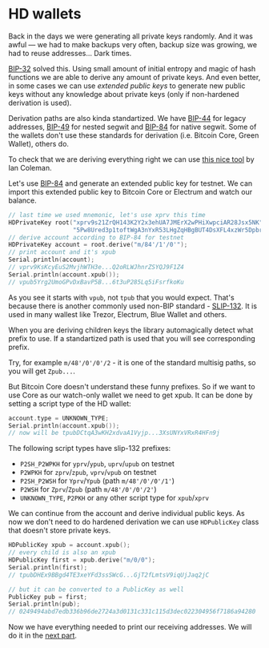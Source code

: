 # HD wallets

Back in the days we were generating all private keys randomly. And it was awful — we had to make backups very often, backup size was growing, we had to reuse addresses... Dark times.

[BIP-32](https://github.com/bitcoin/bips/blob/master/bip-0032.mediawiki) solved this. Using small amount of initial entropy and magic of hash functions we are able to derive any amount of private keys. And even better, in some cases we can use *extended public keys* to generate new public keys without any knowledge about private keys (only if non-hardened derivation is used).

Derivation paths are also kinda standartized. We have [BIP-44](https://github.com/bitcoin/bips/blob/master/bip-0044.mediawiki) for legacy addresses, [BIP-49](https://github.com/bitcoin/bips/blob/master/bip-0049.mediawiki) for nested segwit and [BIP-84](https://github.com/bitcoin/bips/blob/master/bip-0084.mediawiki) for native segwit. Some of the wallets don't use these standards for derivation (i.e. Bitcoin Core, Green Wallet), others do.

To check that we are deriving everything right we can use [this nice tool](https://iancoleman.io/bip39/) by Ian Coleman.

Let's use [BIP-84](https://github.com/bitcoin/bips/blob/master/bip-0084.mediawiki) and generate an extended public key for testnet. We can import this extended public key to Bitcoin Core or Electrum and watch our balance.

```cpp
// last time we used mnemonic, let's use xprv this time
HDPrivateKey root("xprv9s21ZrQH143K2Y2x3ehUA7JMErX2wPHiXwpciAR28Jsx5NK"
                  "5Pw8Ured3p1toftWgA3nYxR53LHgZqHBgBUT4DsXFL4xzWr5Dpbr2D6kHfn9");
// derive account according to BIP-84 for testnet
HDPrivateKey account = root.derive("m/84'/1'/0'");
// print account and it's xpub
Serial.println(account);
// vprv9KsKcyEuS2MvjhWTH3e...Q2oRLWJhnrZSYQJ9F1Z4
Serial.println(account.xpub());
// vpub5Yrg2UmoGPvDxBavP5B...6t3uP285Lq5iFsrfkoKu
```

As you see it starts with `vpub`, not `tpub` that you would expect. That's because there is another commonly used non-BIP standard - [SLIP-132](https://github.com/satoshilabs/slips/blob/master/slip-0132.md). It is used in many wallest like Trezor, Electrum, Blue Wallet and others.

When you are deriving children keys the library automagically detect what prefix to use. If a standartized path is used that you will see corresponding prefix.

Try, for example `m/48'/0'/0'/2` - it is one of the standard multisig paths, so you will get `Zpub...`.

But Bitcoin Core doesn't understand these funny prefixes. So if we want to use Core as our watch-only wallet we need to get xpub. It can be done by setting a script type of the HD wallet:

```cpp
account.type = UNKNOWN_TYPE;
Serial.println(account.xpub());
// now will be tpubDCtqA3wKH2xdvaA1Vyjp...3XsUNYxVRxR4HFn9j
```

The following script types have slip-132 prefixes:
- `P2SH_P2WPKH` for `yprv`/`ypub`, `uprv`/`upub` on testnet
- `P2WPKH` for `zprv`/`zpub`, `vprv`/`vpub` on testnet
- `P2SH_P2WSH` for `Yprv`/`Ypub` (path `m/48'/0'/0'/1'`)
- `P2WSH` for `Zprv`/`Zpub` (path `m/48'/0'/0'/2'`)
- `UNKNOWN_TYPE`, `P2PKH` or any other script type for `xpub`/`xprv`

We can continue from the account and derive individual public keys. As now we don't need to do hardened derivation we can use `HDPublicKey` class that doesn't store private keys.

```cpp
HDPublicKey xpub = account.xpub();
// every child is also an xpub
HDPublicKey first = xpub.derive("m/0/0");
Serial.println(first);
// tpubDHEx9BBgd4TE3xeYFd3ssSWcG...GjT2fLmtsV9iqUjJaq2jC

// but it can be converted to a PublicKey as well
PublicKey pub = first;
Serial.println(pub);
// 0249494abd7edb336b96de2724a3d0131c331c115d3dec022304956f7186a94280
```

Now we have everything needed to print our receiving addresses. We will do it in the [next part](3_addresses.md).